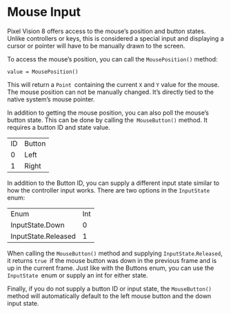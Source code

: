 # Mouse Input

Pixel Vision 8 offers access to the mouse’s position and button states. Unlike controllers or keys, this is considered a special input and displaying a cursor or pointer will have to be manually drawn to the screen.

To access the mouse’s position, you can call the `MousePosition()` method:

`value = MousePosition()`

This will return a `Point `containing the current `X` and `Y` value for the mouse. The mouse position can not be manually changed. It’s directly tied to the native system’s mouse pointer.

In addition to getting the mouse position, you can also poll the mouse’s button state. This can be done by calling the` MouseButton()` method. It requires a button ID and state value.

<table>
  <tr>
    <td>ID</td>
    <td>Button</td>
  </tr>
  <tr>
    <td>0</td>
    <td>Left</td>
  </tr>
  <tr>
    <td>1</td>
    <td>Right</td>
  </tr>
</table>


In addition to the Button ID, you can supply a different input state similar to how the controller input works. There are two options in the `InputState `enum:

<table>
  <tr>
    <td>Enum</td>
    <td>Int</td>
  </tr>
  <tr>
    <td>InputState.Down</td>
    <td>0</td>
  </tr>
  <tr>
    <td>InputState.Released</td>
    <td>1</td>
  </tr>
</table>


When calling the `MouseButton()` method and supplying `InputState`.`Released`, it returns `true `if the mouse button was down in the previous frame and is up in the current frame. Just like with the Buttons enum, you can use the `InputState `enum or supply an int for either state. 

Finally, if you do not supply a button ID or input state, the `MouseButton()` method will automatically default to the left mouse button and the down input state.

